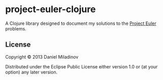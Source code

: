 # project-euler-clojure

A Clojure library designed to document my solutions to the [Project Euler][1] problems.

## License

Copyright © 2013 Daniel Miladinov

Distributed under the Eclipse Public License either version 1.0 or (at
your option) any later version.

[1]: http://projecteuler.net/problems
